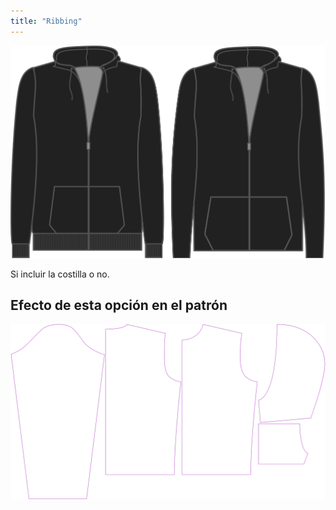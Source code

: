 ```yaml
---
title: "Ribbing"
---
```


![Tejido acanalado](./ribbing.svg)

Si incluir la costilla o no.

## Efecto de esta opción en el patrón

![Esta imagen muestra el efecto de esta opción superponiendo varias variantes que tienen un valor diferente para esta opción](huey_ribbing_sample.svg "Efecto de esta opción en el patrón")
